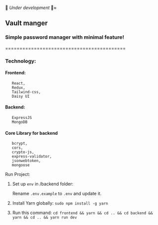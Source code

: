 🚧 _Under development_ 🚧≈
## Vault manger 
   ### Simple password manager with minimal feature!
   ==========================================

 ### Technology:
 #### Frontend:
 ```
    React,
    Redux,
    Tailwind-css,
    Daisy UI
 ```
 
  #### Backend:
 ```
    ExpressJS
    MongoDB
 ```
 
 #### Core Library for backend
 ```
    bcrypt,
    cors,
    crypto-js,
    express-validator,
    jsonwebtoken,
    mongoose
 
 ```

Run Project:

1. Set up `env` in /backend folder: 

   Rename `.env.example` to `.env` and update it.

2. Install Yarn globally:
  `sudo npm install -g yarn`

3. Run this command:
  `cd frontend && yarn && cd .. && cd backend && yarn && cd .. && yarn run dev`
